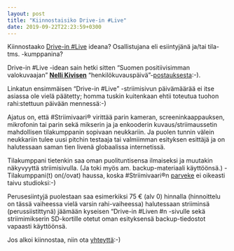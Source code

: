 ```yaml
---
layout: post
title: "Kiinnostaisiko Drive-in #Live"
date: 2019-09-22T22:23:59+0300
---
```


Kiinnostaako [Drive-in #Live](https://livestream.com/Infocrea-fi/drive-in-live-1) ideana? Osallistujana eli esiintyjänä ja/tai tila- tms. -kumppanina?<!--more-->

Drive-in #Live -idean sain hetki sitten “Suomen positiivisimman valokuvaajan” **[Nelli Kivisen](https://www.linkedin.com/in/nelli-kivinen-aba78134/)** “henkilökuvauspäivä”-[postauksesta](https://www.linkedin.com/feed/update/urn:li:activity:6581502648560824320/):-). 

Linkatun ensimmäisen “Drive-in #Live” -striimisivun päivämäärää ei itse asiassa ole vielä päätetty; homma tuskin kuitenkaan ehtii toteutua tuohon rahi:stettuun päivään mennessä:-) 

Ajatus on, että #Striimivaari® virittää parin kameran, screeninkaappauksen, mikrofonin tai parin sekä mikserin ja ja enkooderin kuvaus/striimaussetin mahdollisen tilakumppanin sopivaan neukkariin. Ja puolen tunnin välein neukkariin tulee uusi pitchin testaaja tai valmiimman esityksen esittäjä ja on halutessaan saman tien livenä globaalissa internetissä.

Tilakumppani tietenkin saa oman puolituntisensa ilmaiseksi ja muutakin näkyvyyttä striimisivulla. (Ja toki myös am. backup-materiaali käyttöönsä.) - Tilakumppani(t) on(/ovat) haussa, koska #Striimivaari®n [parveke](https://livestream.com/Infocrea-fi/Striimivaari-demoilee) ei oikeasti taivu studioksi:-) 

Perusesiintyjä puolestaan saa esimerkiksi 75 € (alv 0) hinnalla (hinnoittelu on tässä vaiheessa vielä varsin rahi-vaiheessa) halutessaan striiminsä (perussiistittynä) jäämään kyseisen “Drive-in #Liven #n -sivulle sekä striimimikserin SD-kortille otetut oman esityksensä backup-tiedostot vapaasti käyttöönsä. 

Jos alkoi kiinnostaa, niin ota [yhteyttä](https://www.infocrea.fi/yhteystiedot/):-) 

